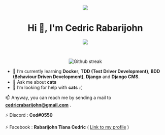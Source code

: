 <!-- [![@cedric's Holopin board](https://holopin.io/api/user/board?user=cedricrabarijohn)](https://holopin.io/@cedricrabarijohn) -->
<p align="center">
<img src="https://media1.giphy.com/media/NKEt9elQ5cR68/giphy.gif?cid=790b7611d1dc94eaeba923144463a8abf484b360f0462308&rid=giphy.gif" />
<!-- <img src="https://media.giphy.com/media/l2Sq72gPlwox4o2n6/giphy.gif?cid=790b7611d1dc94eaeba923144463a8abf484b360f0462308&rid=giphy.gif" /> -->
<h1 align="center">Hi 👋, I'm Cedric Rabarijohn</h1>

<p align="center">
  <img src="http://readme-typing-svg.herokuapp.com?font=Fira+Code&pause=1000&color=0DACC5&center=true&vCenter=true&width=435&lines=JS+Python+Bash+Plpgsql;Linux+Docker" />
</p>

<br/>
<p align="center">
  <img src="https://github-readme-streak-stats.herokuapp.com?user=CedricRabarijohn&theme=radical&hide_border=true" alt="Github streak"/>
<p>

- 🌱 I’m currently learning **Docker**, **TDD (Test Driver Development)**, **BDD (Behaviour Driven Development)**, **Django** and **Django CMS**.
- 💬 Ask me about **cats**
- 🤔 I’m looking for help with **cats** :(

📫 Anyway, you can reach me by sending a mail to <b>cedricrabarijohn@gmail.com</b> .

⚡ Discord : **Cod#0550**

⚡ Facebook : **Rabarijohn Tiana Cedric** ( [Link to my profile](https://www.facebook.com/cedric.rab.1) )

<!--
**CedricRabarijohn/CedricRabarijohn** is a ✨ _special_ ✨ repository because its `README.md` (this file) appears on your GitHub profile.

Here are some ideas to get you started:

- 🔭 I’m currently working on ...
- 🌱 I’m currently learning ...
- 👯 I’m looking to collaborate on ...
- 🤔 I’m looking for help with ...
- 💬 Ask me about ...
- 📫 How to reach me: ...
- 😄 Pronouns: ...
- ⚡ Fun fact: ...
-->
